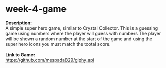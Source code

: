 # week-4-game

<strong> Description:</strong>
<br>
A simple super hero game, similar to Crystal Collector. This is a guessing game using numbers where the player will guess with numbers
The player will be shown a random number at the start of the game and using the super hero icons you must match the tootal score.
<br>
<br>
<strong>Link to Game:</strong>
<br>
https://github.com/mespada829/giphy_api
